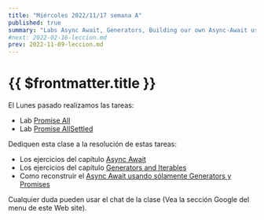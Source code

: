 ```yaml
---
title: "Miércoles 2022/11/17 semana A"
published: true
summary: "Labs Async Await, Generators, Building our own Async-Await using Generators and Promises"
#next: 2022-02-16-leccion.md
prev: 2022-11-09-leccion.md
---
```


# {{ $frontmatter.title }}

El Lunes  pasado realizamos las tareas:

* Lab [Promise All](/practicas/promise-all)
* Lab [Promise AllSettled](/practicas/promise-allsettled)

Dediquen esta clase a la resolución de estas tareas:

* Los ejercicios del capítulo [Async Await](/practicas/async-await)
* Los ejercicios del capítulo [Generators and Iterables](/practicas/generators.html)
* Como reconstruir el [Async Await usando sólamente Generators y Promises](/practicas/building-async-await)

Cualquier duda pueden usar el chat de la clase (Vea la sección Google del menu de este Web site).